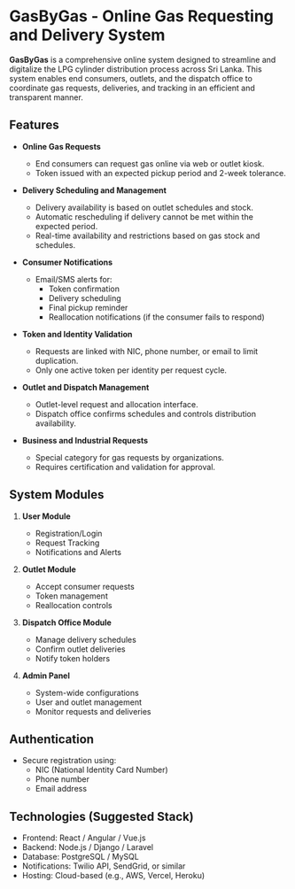# GasByGas - Online Gas Requesting and Delivery System

**GasByGas** is a comprehensive online system designed to streamline and digitalize the LPG cylinder distribution process across Sri Lanka. This system enables end consumers, outlets, and the dispatch office to coordinate gas requests, deliveries, and tracking in an efficient and transparent manner.

##  Features

- **Online Gas Requests**
  - End consumers can request gas online via web or outlet kiosk.
  - Token issued with an expected pickup period and 2-week tolerance.

- **Delivery Scheduling and Management**
  - Delivery availability is based on outlet schedules and stock.
  - Automatic rescheduling if delivery cannot be met within the expected period.
  - Real-time availability and restrictions based on gas stock and schedules.

- **Consumer Notifications**
  - Email/SMS alerts for:
    - Token confirmation
    - Delivery scheduling
    - Final pickup reminder
    - Reallocation notifications (if the consumer fails to respond)

- **Token and Identity Validation**
  - Requests are linked with NIC, phone number, or email to limit duplication.
  - Only one active token per identity per request cycle.

- **Outlet and Dispatch Management**
  - Outlet-level request and allocation interface.
  - Dispatch office confirms schedules and controls distribution availability.

- **Business and Industrial Requests**
  - Special category for gas requests by organizations.
  - Requires certification and validation for approval.

##  System Modules

1. **User Module**
   - Registration/Login
   - Request Tracking
   - Notifications and Alerts

2. **Outlet Module**
   - Accept consumer requests
   - Token management
   - Reallocation controls

3. **Dispatch Office Module**
   - Manage delivery schedules
   - Confirm outlet deliveries
   - Notify token holders

4. **Admin Panel**
   - System-wide configurations
   - User and outlet management
   - Monitor requests and deliveries

##  Authentication

- Secure registration using:
  - NIC (National Identity Card Number)
  - Phone number
  - Email address

##  Technologies (Suggested Stack)

- Frontend: React / Angular / Vue.js
- Backend: Node.js / Django / Laravel
- Database: PostgreSQL / MySQL
- Notifications: Twilio API, SendGrid, or similar
- Hosting: Cloud-based (e.g., AWS, Vercel, Heroku)


